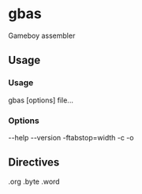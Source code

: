 # gbas

Gameboy assembler

## Usage

### Usage

 gbas [options] file...

### Options

--help
--version
-ftabstop=width
-c
-o <file>

## Directives

.org
.byte
.word
